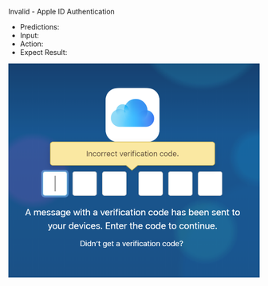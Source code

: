 Invalid - Apple ID Authentication
* Predictions: 
* Input:
* Action:
* Expect Result:

![GitHub Logo](pic/Invalid.PNG)
